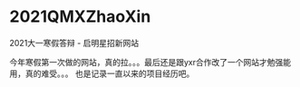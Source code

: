 # 2021QMXZhaoXin
2021大一寒假答辩 - 启明星招新网站

今年寒假第一次做的网站，真的拉。。。最后还是跟yxr合作改了一个网站才勉强能用，真的难受。。。
也是记录一直以来的项目经历吧。
